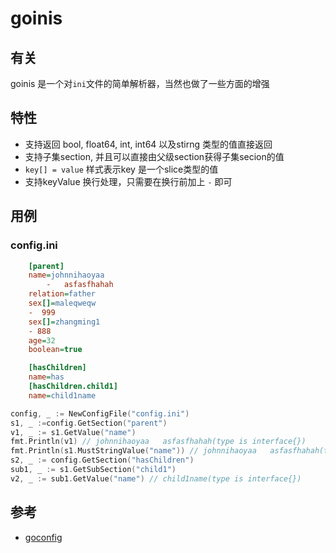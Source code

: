 goinis
======

## 有关
goinis 是一个对`ini`文件的简单解析器，当然也做了一些方面的增强

## 特性
- 支持返回 bool, float64, int, int64 以及stirng 类型的值直接返回
- 支持子集section, 并且可以直接由父级section获得子集secion的值
- `key[] = value` 样式表示key 是一个slice类型的值
- 支持keyValue 换行处理，只需要在换行前加上 `-` 即可

## 用例

### config.ini
```ini
	[parent]
	name=johnnihaoyaa
	    -   asfasfhahah
	relation=father
	sex[]=maleqweqw
	-  999
	sex[]=zhangming1
	- 888
	age=32
	boolean=true

	[hasChildren]
	name=has
	[hasChildren.child1]
	name=child1name
```


```go
config, _ := NewConfigFile("config.ini")
s1, _ :=config.GetSection("parent")
v1, _ := s1.GetValue("name")
fmt.Println(v1) // johnnihaoyaa   asfasfhahah(type is interface{})
fmt.Println(s1.MustStringValue("name")) // johnnihaoyaa   asfasfhahah(type is string)
s2, _ := config.GetSection("hasChildren")
sub1, _ := s1.GetSubSection("child1")
v2, _ := sub1.GetValue("name") // child1name(type is interface{})

```

## 参考
- [goconfig](https://github.com/Unknwon/goconfig)
